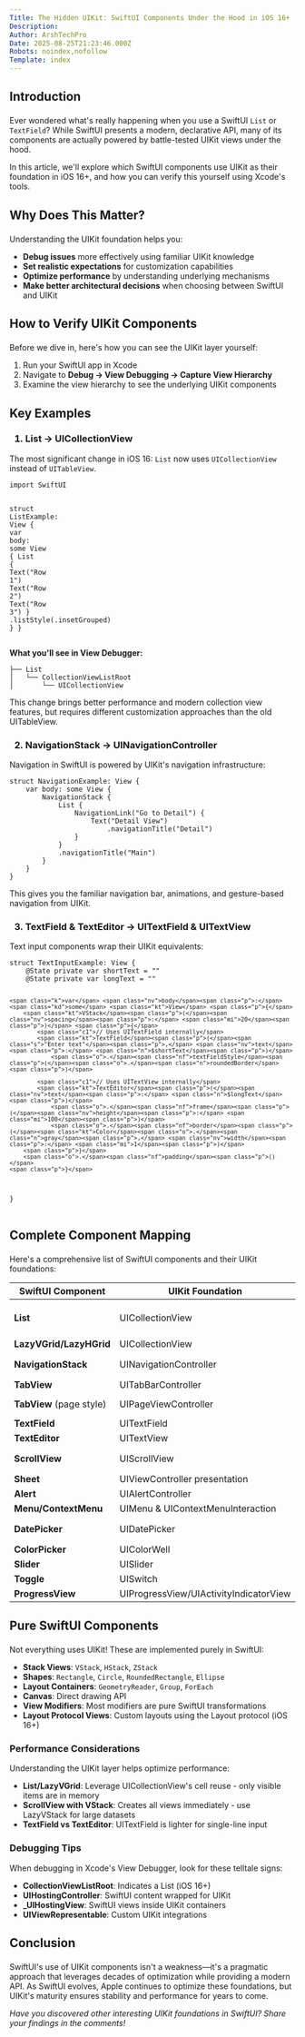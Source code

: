 ```yaml
---
Title: The Hidden UIKit: SwiftUI Components Under the Hood in iOS 16+
Description: 
Author: ArshTechPro
Date: 2025-08-25T21:23:46.000Z
Robots: noindex,nofollow
Template: index
---
```

<h2>
  
  
  Introduction
</h2>

<p>Ever wondered what's really happening when you use a SwiftUI <code>List</code> or <code>TextField</code>? While SwiftUI presents a modern, declarative API, many of its components are actually powered by battle-tested UIKit views under the hood. </p>

<p>In this article, we'll explore which SwiftUI components use UIKit as their foundation in iOS 16+, and how you can verify this yourself using Xcode's tools.</p>

<h2>
  
  
  Why Does This Matter?
</h2>

<p>Understanding the UIKit foundation helps you:</p>

<ul>
<li>
<strong>Debug issues</strong> more effectively using familiar UIKit knowledge</li>
<li>
<strong>Set realistic expectations</strong> for customization capabilities
</li>
<li>
<strong>Optimize performance</strong> by understanding underlying mechanisms</li>
<li>
<strong>Make better architectural decisions</strong> when choosing between SwiftUI and UIKit</li>
</ul>

<h2>
  
  
  How to Verify UIKit Components
</h2>

<p>Before we dive in, here's how you can see the UIKit layer yourself:</p>

<ol>
<li>Run your SwiftUI app in Xcode</li>
<li>Navigate to <strong>Debug → View Debugging → Capture View Hierarchy</strong>
</li>
<li>Examine the view hierarchy to see the underlying UIKit components</li>
</ol>

<h2>
  
  
  Key Examples
</h2>

<h3>
  
  
  1. List → UICollectionView
</h3>

<p>The most significant change in iOS 16: <code>List</code> now uses <code>UICollectionView</code> instead of <code>UITableView</code>.<br>
</p>

<div class="highlight js-code-highlight">
<pre class="highlight swift"><code><span class="kd">import</span> <span class="kt">SwiftUI</span>

<span class="kd">struct</span> <span class="kt">ListExample</span><span class="p">:</span> <span class="kt">View</span> <span class="p">{</span>
    <span class="k">var</span> <span class="nv">body</span><span class="p">:</span> <span class="kd">some</span> <span class="kt">View</span> <span class="p">{</span>
        <span class="kt">List</span> <span class="p">{</span>
            <span class="kt">Text</span><span class="p">(</span><span class="s">"Row 1"</span><span class="p">)</span>
            <span class="kt">Text</span><span class="p">(</span><span class="s">"Row 2"</span><span class="p">)</span> 
            <span class="kt">Text</span><span class="p">(</span><span class="s">"Row 3"</span><span class="p">)</span>
        <span class="p">}</span>
        <span class="o">.</span><span class="nf">listStyle</span><span class="p">(</span><span class="o">.</span><span class="n">insetGrouped</span><span class="p">)</span>
    <span class="p">}</span>
<span class="p">}</span>
</code></pre>

</div>



<p><strong>What you'll see in View Debugger:</strong><br>
</p>

<div class="highlight js-code-highlight">
<pre class="highlight plaintext"><code>├── List
│   └── CollectionViewListRoot
│       └── UICollectionView
</code></pre>

</div>



<p>This change brings better performance and modern collection view features, but requires different customization approaches than the old UITableView.</p>

<h3>
  
  
  2. NavigationStack → UINavigationController
</h3>

<p>Navigation in SwiftUI is powered by UIKit's navigation infrastructure:<br>
</p>

<div class="highlight js-code-highlight">
<pre class="highlight swift"><code><span class="kd">struct</span> <span class="kt">NavigationExample</span><span class="p">:</span> <span class="kt">View</span> <span class="p">{</span>
    <span class="k">var</span> <span class="nv">body</span><span class="p">:</span> <span class="kd">some</span> <span class="kt">View</span> <span class="p">{</span>
        <span class="kt">NavigationStack</span> <span class="p">{</span>
            <span class="kt">List</span> <span class="p">{</span>
                <span class="kt">NavigationLink</span><span class="p">(</span><span class="s">"Go to Detail"</span><span class="p">)</span> <span class="p">{</span>
                    <span class="kt">Text</span><span class="p">(</span><span class="s">"Detail View"</span><span class="p">)</span>
                        <span class="o">.</span><span class="nf">navigationTitle</span><span class="p">(</span><span class="s">"Detail"</span><span class="p">)</span>
                <span class="p">}</span>
            <span class="p">}</span>
            <span class="o">.</span><span class="nf">navigationTitle</span><span class="p">(</span><span class="s">"Main"</span><span class="p">)</span>
        <span class="p">}</span>
    <span class="p">}</span>
<span class="p">}</span>
</code></pre>

</div>



<p>This gives you the familiar navigation bar, animations, and gesture-based navigation from UIKit.</p>

<h3>
  
  
  3. TextField &amp; TextEditor → UITextField &amp; UITextView
</h3>

<p>Text input components wrap their UIKit equivalents:<br>
</p>

<div class="highlight js-code-highlight">
<pre class="highlight swift"><code><span class="kd">struct</span> <span class="kt">TextInputExample</span><span class="p">:</span> <span class="kt">View</span> <span class="p">{</span>
    <span class="kd">@State</span> <span class="kd">private</span> <span class="k">var</span> <span class="nv">shortText</span> <span class="o">=</span> <span class="s">""</span>
    <span class="kd">@State</span> <span class="kd">private</span> <span class="k">var</span> <span class="nv">longText</span> <span class="o">=</span> <span class="s">""</span>

    <span class="k">var</span> <span class="nv">body</span><span class="p">:</span> <span class="kd">some</span> <span class="kt">View</span> <span class="p">{</span>
        <span class="kt">VStack</span><span class="p">(</span><span class="nv">spacing</span><span class="p">:</span> <span class="mi">20</span><span class="p">)</span> <span class="p">{</span>
            <span class="c1">// Uses UITextField internally</span>
            <span class="kt">TextField</span><span class="p">(</span><span class="s">"Enter text"</span><span class="p">,</span> <span class="nv">text</span><span class="p">:</span> <span class="n">$shortText</span><span class="p">)</span>
                <span class="o">.</span><span class="nf">textFieldStyle</span><span class="p">(</span><span class="o">.</span><span class="n">roundedBorder</span><span class="p">)</span>

            <span class="c1">// Uses UITextView internally</span>
            <span class="kt">TextEditor</span><span class="p">(</span><span class="nv">text</span><span class="p">:</span> <span class="n">$longText</span><span class="p">)</span>
                <span class="o">.</span><span class="nf">frame</span><span class="p">(</span><span class="nv">height</span><span class="p">:</span> <span class="mi">100</span><span class="p">)</span>
                <span class="o">.</span><span class="nf">border</span><span class="p">(</span><span class="kt">Color</span><span class="o">.</span><span class="n">gray</span><span class="p">,</span> <span class="nv">width</span><span class="p">:</span> <span class="mi">1</span><span class="p">)</span>
        <span class="p">}</span>
        <span class="o">.</span><span class="nf">padding</span><span class="p">()</span>
    <span class="p">}</span>
<span class="p">}</span>
</code></pre>

</div>



<h2>
  
  
  Complete Component Mapping
</h2>

<p>Here's a comprehensive list of SwiftUI components and their UIKit foundations:</p>

<div class="table-wrapper-paragraph"><table>
<thead>
<tr>
<th>SwiftUI Component</th>
<th>UIKit Foundation</th>
<th>Notes</th>
</tr>
</thead>
<tbody>
<tr>
<td><strong>List</strong></td>
<td>UICollectionView</td>
<td>Changed from UITableView in iOS 16</td>
</tr>
<tr>
<td><strong>LazyVGrid/LazyHGrid</strong></td>
<td>UICollectionView</td>
<td>Since iOS 14</td>
</tr>
<tr>
<td><strong>NavigationStack</strong></td>
<td>UINavigationController</td>
<td>NavigationView in iOS 15 and earlier</td>
</tr>
<tr>
<td><strong>TabView</strong></td>
<td>UITabBarController</td>
<td>Standard tab style</td>
</tr>
<tr>
<td>
<strong>TabView</strong> (page style)</td>
<td>UIPageViewController</td>
<td>When using <code>.tabViewStyle(.page)</code>
</td>
</tr>
<tr>
<td><strong>TextField</strong></td>
<td>UITextField</td>
<td>Single line text input</td>
</tr>
<tr>
<td><strong>TextEditor</strong></td>
<td>UITextView</td>
<td>Multi-line text input</td>
</tr>
<tr>
<td><strong>ScrollView</strong></td>
<td>UIScrollView</td>
<td>Basic scrolling container</td>
</tr>
<tr>
<td><strong>Sheet</strong></td>
<td>UIViewController presentation</td>
<td>Modal presentation</td>
</tr>
<tr>
<td><strong>Alert</strong></td>
<td>UIAlertController</td>
<td>System alerts</td>
</tr>
<tr>
<td><strong>Menu/ContextMenu</strong></td>
<td>UIMenu &amp; UIContextMenuInteraction</td>
<td>Since iOS 14</td>
</tr>
<tr>
<td><strong>DatePicker</strong></td>
<td>UIDatePicker</td>
<td>Date and time selection</td>
</tr>
<tr>
<td><strong>ColorPicker</strong></td>
<td>UIColorWell</td>
<td>Since iOS 14</td>
</tr>
<tr>
<td><strong>Slider</strong></td>
<td>UISlider</td>
<td>Value selection</td>
</tr>
<tr>
<td><strong>Toggle</strong></td>
<td>UISwitch</td>
<td>On/off states</td>
</tr>
<tr>
<td><strong>ProgressView</strong></td>
<td>UIProgressView/UIActivityIndicatorView</td>
<td>Progress indicators</td>
</tr>
</tbody>
</table></div>

<h2>
  
  
  Pure SwiftUI Components
</h2>

<p>Not everything uses UIKit! These are implemented purely in SwiftUI:</p>

<ul>
<li>
<strong>Stack Views</strong>: <code>VStack</code>, <code>HStack</code>, <code>ZStack</code>
</li>
<li>
<strong>Shapes</strong>: <code>Rectangle</code>, <code>Circle</code>, <code>RoundedRectangle</code>, <code>Ellipse</code>
</li>
<li>
<strong>Layout Containers</strong>: <code>GeometryReader</code>, <code>Group</code>, <code>ForEach</code>
</li>
<li>
<strong>Canvas</strong>: Direct drawing API</li>
<li>
<strong>View Modifiers</strong>: Most modifiers are pure SwiftUI transformations</li>
<li>
<strong>Layout Protocol Views</strong>: Custom layouts using the Layout protocol (iOS 16+)</li>
</ul>

<h3>
  
  
  Performance Considerations
</h3>

<p>Understanding the UIKit layer helps optimize performance:</p>

<ul>
<li>
<strong>List/LazyVGrid</strong>: Leverage UICollectionView's cell reuse - only visible items are in memory</li>
<li>
<strong>ScrollView with VStack</strong>: Creates all views immediately - use LazyVStack for large datasets</li>
<li>
<strong>TextField vs TextEditor</strong>: UITextField is lighter for single-line input</li>
</ul>

<h3>
  
  
  Debugging Tips
</h3>

<p>When debugging in Xcode's View Debugger, look for these telltale signs:</p>

<ul>
<li>
<strong>CollectionViewListRoot</strong>: Indicates a List (iOS 16+)</li>
<li>
<strong>UIHostingController</strong>: SwiftUI content wrapped for UIKit</li>
<li>
<strong>_UIHostingView</strong>: SwiftUI views inside UIKit containers</li>
<li>
<strong>UIViewRepresentable</strong>: Custom UIKit integrations</li>
</ul>

<h2>
  
  
  Conclusion
</h2>

<p>SwiftUI's use of UIKit components isn't a weakness—it's a pragmatic approach that leverages decades of optimization while providing a modern API. As SwiftUI evolves, Apple continues to optimize these foundations, but UIKit's maturity ensures stability and performance for years to come.</p>

<p><em>Have you discovered other interesting UIKit foundations in SwiftUI? Share your findings in the comments!</em></p>

